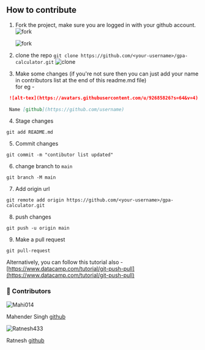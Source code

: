 ## How to contribute
1. Fork the project, make sure you are logged in with your github account.
![fork](https://imgur.com/TBRfeJz.png)

    ![fork](https://i.imgur.com/Xd0ynBb.png)


2. clone the repo `git clone https://github.com/<your-username>/gpa-calculator.git`
![clone](https://imgur.com/VfAOpxl.png)

3. Make some changes (if you're not sure then you can just add your name in contributors list at the end of this readme.md file)  
for eg - 
```md
 ![alt-tex](https://avatars.githubusercontent.com/u/92685826?s=64&v=4)
 
 Name [github](https://github.com/username)
```

4. Stage changes
```console
git add README.md
```
  
5. Commit changes
```console
git commit -m "contibutor list updated"
```
6. change branch to `main`
```console
git branch -M main
```
 
7. Add origin url
```console
git remote add origin https://github.com/<your-username>/gpa-calculator.git
```
  
8. push changes  
```console
git push -u origin main
```
9. Make a pull request
```console
git pull-request
```


Alternatively, you can follow this tutorial also - [https://www.datacamp.com/tutorial/git-push-pull](https://www.datacamp.com/tutorial/git-push-pull)




### 👏 Contributors 
 ![Mahi014](https://avatars.githubusercontent.com/u/125787109?s=64&v=4)

 Mahender Singh [github](https://github.com/Mahi014)

 ![Ratnesh433](https://avatars.githubusercontent.com/u/35849041?s=64&v=4)
 
 Ratnesh [github](https://github.com/Ratnesh433)
